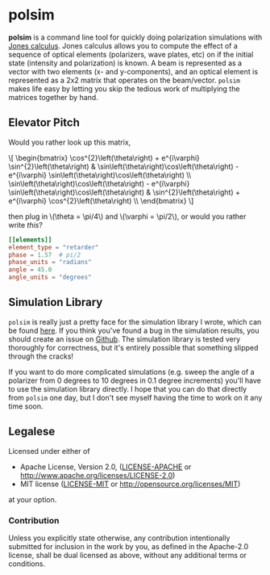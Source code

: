 # polsim
**polsim** is a command line tool for quickly doing polarization simulations with [Jones calculus][jones_calc]. Jones calculus allows you to compute the effect of a sequence of optical elements (polarizers, wave plates, etc) on if the initial state (intensity and polarization) is known. A beam is represented as a vector with two elements (x- and y-components), and an optical element is represented as a 2x2 matrix that operates on the beam/vector. `polsim` makes life easy by letting you skip the tedious work of multiplying the matrices together by hand.

## Elevator Pitch
Would you rather look up this matrix,

\\[
\begin{bmatrix}
\cos^{2}\left(\theta\right) + e^{i\varphi} \sin^{2}\left(\theta\right) & \sin\left(\theta\right)\cos\left(\theta\right) - e^{i\varphi} \sin\left(\theta\right)\cos\left(\theta\right) \\\\
\sin\left(\theta\right)\cos\left(\theta\right) - e^{i\varphi} \sin\left(\theta\right)\cos\left(\theta\right) & \sin^{2}\left(\theta\right) + e^{i\varphi} \cos^{2}\left(\theta\right) \\\\
\end{bmatrix}
\\]

then plug in \\(\theta = \pi/4\\) and \\(\varphi = \pi/2\\), or would you rather write *this*?

```toml
[[elements]]
element_type = "retarder"
phase = 1.57  # pi/2
phase_units = "radians"
angle = 45.0
angle_units = "degrees"
```

## Simulation Library
`polsim` is really just a pretty face for the simulation library I wrote, which can be found [here][polarization]. If you think you've found a bug in the simulation results, you should create an issue on [Github][issue]. The simulation library is tested very thoroughly for correctness, but it's entirely possible that something slipped through the cracks!

If you want to do more complicated simulations (e.g. sweep the angle of a polarizer from 0 degrees to 10 degrees in 0.1 degree increments) you'll have to use the simulation library directly. I hope that you can do that directly from `polsim` one day, but I don't see myself having the time to work on it any time soon.

## Legalese

Licensed under either of

 * Apache License, Version 2.0, ([LICENSE-APACHE][apache] or http://www.apache.org/licenses/LICENSE-2.0)
 * MIT license ([LICENSE-MIT][mit] or http://opensource.org/licenses/MIT)

at your option.

### Contribution

Unless you explicitly state otherwise, any contribution intentionally
submitted for inclusion in the work by you, as defined in the Apache-2.0
license, shall be dual licensed as above, without any additional terms or
conditions.

[jones_calc]: https://en.wikipedia.org/wiki/Jones_calculus
[polarization]: https://github.com/zmitchell/polarization
[issue]: https://github.com/zmitchell/polarization/issues
[mit]: https://github.com/zmitchell/polsim/blob/master/LICENSE-MIT
[apache]: https://github.com/zmitchell/polsim/blob/master/LICENSE-APACHE

